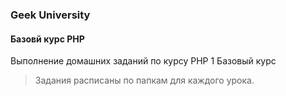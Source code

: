 ### Geek University
#### Базовй курс PHP
Выполнение домашних заданий по курсу PHP 1 Базовый курс

> Задания расписаны по папкам для каждого урока.
